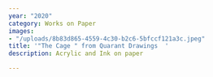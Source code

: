 ```yaml
---
year: "2020"
category: Works on Paper
images:
- "/uploads/8b83d865-4559-4c30-b2c6-5bfccf121a3c.jpeg"
title: '"The Cage " from Quarant Drawings  '
description: Acrylic and Ink on paper

---
```

